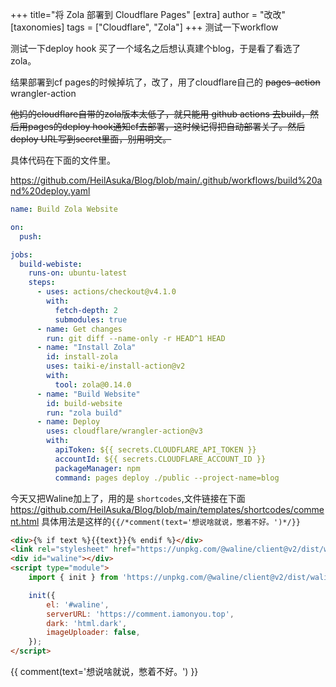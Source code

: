 +++
title="将 Zola 部署到 Cloudflare Pages"
[extra]
author = "改改"
[taxonomies]
tags = ["Cloudflare", "Zola"]
+++
测试一下workflow

测试一下deploy hook
买了一个域名之后想认真建个blog，于是看了看选了zola。

结果部署到cf pages的时候掉坑了，改了，用了cloudflare自己的 ~~pages-action~~ wrangler-action

~~他妈的cloudflare自带的zola版本太低了，就只能用 github actions 去build，然后用pages的deploy hook通知cf去部署，这时候记得把自动部署关了。然后deploy URL写到secret里面，别用明文。~~

具体代码在下面的文件里。


<https://github.com/HeilAsuka/Blog/blob/main/.github/workflows/build%20and%20deploy.yaml>

```YAML
name: Build Zola Website

on:
  push:

jobs:
  build-webiste:
    runs-on: ubuntu-latest
    steps:
      - uses: actions/checkout@v4.1.0
        with:
          fetch-depth: 2
          submodules: true
      - name: Get changes
        run: git diff --name-only -r HEAD^1 HEAD
      - name: "Install Zola"
        id: install-zola
        uses: taiki-e/install-action@v2
        with:
          tool: zola@0.14.0
      - name: "Build Website"
        id: build-website
        run: "zola build"
      - name: Deploy
        uses: cloudflare/wrangler-action@v3
        with:
          apiToken: ${{ secrets.CLOUDFLARE_API_TOKEN }}
          accountId: ${{ secrets.CLOUDFLARE_ACCOUNT_ID }}
          packageManager: npm
          command: pages deploy ./public --project-name=blog
```

今天又把Waline加上了，用的是 `shortcodes`,文件链接在下面
<https://github.com/HeilAsuka/Blog/blob/main/templates/shortcodes/comment.html>
具体用法是这样的`{{/*comment(text='想说啥就说，憋着不好。')*/}}`

```HTML
<div>{% if text %}{{text}}{% endif %}</div>
<link rel="stylesheet" href="https://unpkg.com/@waline/client@v2/dist/waline.css" />
<div id="waline"></div>
<script type="module">
    import { init } from 'https://unpkg.com/@waline/client@v2/dist/waline.mjs';

    init({
        el: '#waline',
        serverURL: 'https://comment.iamonyou.top',
        dark: 'html.dark',
        imageUploader: false,
    });
</script>
```

{{ comment(text='想说啥就说，憋着不好。') }}
